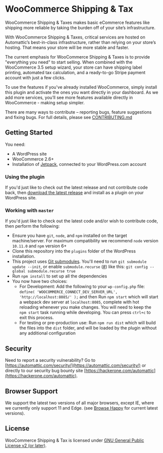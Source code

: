 # WooCommerce Shipping & Tax

WooCommerce Shipping & Taxes makes basic eCommerce features like shipping more reliable by taking the burden off of your site’s infrastructure.

With WooCommerce Shipping & Taxes, critical services are hosted on Automattic’s best-in-class infrastructure, rather than relying on your store’s hosting. That means your store will be more stable and faster.

The current emphasis for WooCommerce Shipping & Taxes is to provide "everything you need" to start selling. When combined with the WooCommerce 3.5 setup wizard, your store can have shipping label printing, automated tax calculation, and a ready-to-go Stripe payment account with just a few clicks.

To use the features if you've already installed WooCommerce, simply install this plugin and activate the ones you want directly in your dashboard. As we add more services, you’ll see more features available directly in WooCommerce - making setup simpler.

There are many ways to contribute – reporting bugs, feature suggestions and fixing bugs. For full details, please see [CONTRIBUTING.md](./CONTRIBUTING.md)

## Getting Started
You need:
* A WordPress site
* WooCommerce 2.6+
* Installation of [Jetpack](https://wordpress.org/plugins/jetpack/), connected to your WordPress.com account

### Using the plugin

If you'd just like to check out the latest release and not contribute code back, then [download the latest release](https://wordpress.org/plugins/woocommerce-services/) and install as a plugin on your WordPress site.

### Working with `master`

If you'd just like to check out the latest code and/or wish to contribute code, then perform the following:

* Ensure you have `git`, `node`, and `npm` installed on the target machine/server. For maximum compatibility we recommend `node` version `10.11.0` and `npm` version 6+
* Clone this repository into the `plugins` folder of the WordPress installation.
* This project uses [Git submodules](https://git-scm.com/book/en/v2/Git-Tools-Submodules). You'll need to run `git submodule update --init`, or enable `submodule.recurse` ([#](https://git-scm.com/docs/git-config#Documentation/git-config.txt-submodulerecurse)) like this: `git config --global submodule.recurse true`
* Run `npm install` to set up all the dependencies
* You now have two choices:
    * For Development: Add the following to your `wp-config.php` file: `define( 'WOOCOMMERCE_CONNECT_DEV_SERVER_URL', 'http://localhost:8085/' );` and then Run `npm start` which will start a webpack dev server at `localhost:8085`, complete with hot reloading whenever you make changes. You will need to keep the `npm start` task running while developing. You can press `ctrl+c` to exit this process.
    * For testing or pre-production use: Run `npm run dist` which will build the files into the `dist` folder, and will be loaded by the plugin without any additional configuration

## Security

Need to report a security vulnerability? Go to [https://automattic.com/security/](https://automattic.com/security/) or directly to our security bug bounty site [https://hackerone.com/automattic](https://hackerone.com/automattic).

## Browser Support

We support the latest two versions of all major browsers, except IE, where we currently only support 11 and Edge.  (see [Browse Happy](http://browsehappy.com) for current latest versions).

## License

WooCommerce Shipping & Tax is licensed under [GNU General Public License v2 (or later)](./LICENSE.md).

